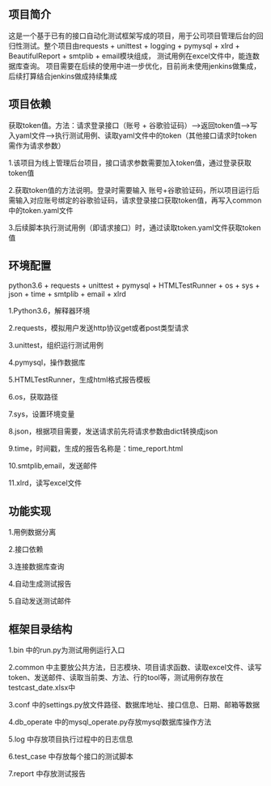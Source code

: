 ## 项目简介

这是一个基于已有的接口自动化测试框架写成的项目，用于公司项目管理后台的回归性测试。整个项目由requests + unittest + logging + pymysql + xlrd + BeautifulReport + smtplib + email模块组成， 测试用例在excel文件中，能连数据库查询。 项目需要在后续的使用中进一步优化，目前尚未使用jenkins做集成，后续打算结合jenkins做成持续集成

## 项目依赖
获取token值。方法：请求登录接口（账号 + 谷歌验证码）——>返回token值——>写入yaml文件——>执行测试用例、读取yaml文件中的token（其他接口请求时token需作为请求参数）

1.该项目为线上管理后台项目，接口请求参数需要加入token值，通过登录获取token值

2.获取token值的方法说明。登录时需要输入 账号+谷歌验证码，所以项目运行后需输入对应账号绑定的谷歌验证码，请求登录接口获取token值，再写入common中的token.yaml文件

3.后续脚本执行测试用例（即请求接口）时，通过读取token.yaml文件获取token值

## 环境配置

python3.6 + requests + unittest + pymysql + HTMLTestRunner + os + sys + json + time + smtplib + email + xlrd

1.Python3.6，解释器环境

2.requests，模拟用户发送http协议get或者post类型请求

3.unittest，组织运行测试用例

4.pymysql，操作数据库

5.HTMLTestRunner，生成html格式报告模板

6.os，获取路径

7.sys，设置环境变量

8.json，根据项目需要，发送请求前先将请求参数由dict转换成json

9.time，时间戳，生成的报告名称是：time_report.html

10.smtplib,email，发送邮件

11.xlrd，读写excel文件

## 功能实现

1.用例数据分离

2.接口依赖

3.连接数据库查询

4.自动生成测试报告

5.自动发送测试邮件

## 框架目录结构

1.bin 中的run.py为测试用例运行入口

2.common 中主要放公共方法，日志模块、项目请求函数、读取excel文件、读写token、发送邮件、读取当前类、方法、行的tool等，测试用例存放在testcast_date.xlsx中

3.conf 中的settings.py放文件路径、数据库地址、接口信息、日期、邮箱等数据

4.db_operate 中的mysql_operate.py存放mysql数据库操作方法

5.log 中存放项目执行过程中的日志信息

6.test_case 中存放每个接口的测试脚本

7.report 中存放测试报告
